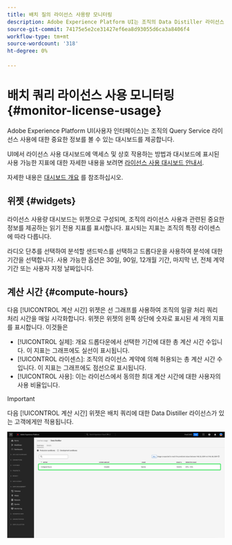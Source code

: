 ```yaml
---
title: 배치 질의 라이선스 사용량 모니터링
description: Adobe Experience Platform UI는 조직의 Data Distiller 라이선스 사용에 대한 중요한 정보를 볼 수 있는 대시보드를 제공합니다.
source-git-commit: 74175e5e2ce31427ef6ea8d93055d6ca3a8406f4
workflow-type: tm+mt
source-wordcount: '318'
ht-degree: 0%

---
```


# 배치 쿼리 라이선스 사용 모니터링 {#monitor-license-usage}

Adobe Experience Platform UI(사용자 인터페이스)는 조직의 Query Service 라이선스 사용에 대한 중요한 정보를 볼 수 있는 대시보드를 제공합니다.

UI에서 라이선스 사용 대시보드에 액세스 및 상호 작용하는 방법과 대시보드에 표시된 사용 가능한 지표에 대한 자세한 내용을 보려면 [라이선스 사용 대시보드 안내서](../../dashboards/guides/license-usage.md).

자세한 내용은 [대시보드 개요](../../dashboards/home.md) 를 참조하십시오.

## 위젯 {#widgets}

라이선스 사용량 대시보드는 위젯으로 구성되며, 조직의 라이선스 사용과 관련된 중요한 정보를 제공하는 읽기 전용 지표를 표시합니다. 표시되는 지표는 조직의 특정 라이센스에 따라 다릅니다.

라디오 단추를 선택하여 분석할 샌드박스를 선택하고 드롭다운을 사용하여 분석에 대한 기간을 선택합니다. 사용 가능한 옵션은 30일, 90일, 12개월 기간, 마지막 년, 전체 계약 기간 또는 사용자 지정 날짜입니다.

## 계산 시간 {#compute-hours}

다음 [!UICONTROL 계산 시간] 위젯은 선 그래프를 사용하여 조직의 일괄 처리 쿼리 처리 시간을 매일 시각화합니다. 위젯은 위젯의 왼쪽 상단에 숫자로 표시된 세 개의 지표를 표시합니다. 이것들은

- [!UICONTROL 실제]: 개요 드롭다운에서 선택한 기간에 대한 총 계산 시간 수입니다. 이 지표는 그래프에도 실선이 표시됩니다.
- [!UICONTROL 라이센스]: 조직의 라이선스 계약에 의해 허용되는 총 계산 시간 수입니다. 이 지표는 그래프에도 점선으로 표시됩니다.
- [!UICONTROL 사용]: 이는 라이선스에서 동의한 최대 계산 시간에 대한 사용자의 사용 비율입니다.

>[!IMPORTANT]
>
>다음 [!UICONTROL 계산 시간] 위젯은 배치 쿼리에 대한 Data Distiller 라이선스가 있는 고객에게만 적용됩니다.

![컴퓨팅 시간 위젯이 강조 표시된 라이선스 사용 대시보드.](../images/data-distiller/compute-hours.png)
